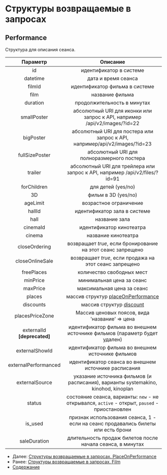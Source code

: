 Структуры возвращаемые в запросах
=====================================

Performance
-------------

Структура для описания сеанса. 

|    Параметр    |                                   Описание                                  |
|:--------------:|:---------------------------------------------------------------------------:|
|       id       |                           идентификатор в системе                           |
|    datetime    |                             дата и время сеанса                             |
|     filmId     |                        идентификатор фильма в системе                       |
|      film      |                               название фильма                               |
|    duration    |                         продолжительность в минутах                         |
|   smallPoster  |  абсолютный URI для иконки или запрос к API, например /api/v2/images/?id=22 |
|    bigPoster   |  абсолютный URI для постера или запрос к API, например/api/v2/images/?id=23 |
| fullSizePoster |                  абсолютный URI для полноразмерного постера                 |
|     trailer    | абсолютный URI для трейлера или запрос к API, например /api/v2/files/?id=91 |
|   forChildren  |                              для детей (yes/no)                             |
|       3D       |                             фильм в 3D (yes/no)                             |
|    ageLimit    |                            возрастное ограничение                           |
|     hallId     |                         идентификатор зала в системе                        |
|      hall      |                                название зала                                |
|    cinemaId    |                           идентификатор кинотеатра                          |
|     cinema     |                             название кинотеатра                             |
|  closeOrdering |         возвращает _true_, если бронирование на этот сеанс запрещено        |
| closeOnlineSale|            возвращает _true_, если продажа на этот сеанс запрещено          |
|   freePlaces   |                          количество свободных мест                          |
|    minPrice    |                          минимальная цена за сеанс                          |
|    maxPrice    |                          максимальная цена за сеанс                         |
|     places     |                      массив структур [placeOnPerformance](placeOnPerformance)|
|   discounts    |						массив структур [discount](discount)|
|placesPriceZone |	Массив ценовых поясов, вида 'название' => цена |
| externalId **[deprecated]** |   идентификатор фильма во внешнем источнике фильмов (параметр будет удален) |
| externalShowId |   идентификатор фильма во внешнем источнике фильмов |
| externalPerformanced |   идентификатор сеанса во внешнем источнике расписания |
| externalSource |   указание источника фильмов (и расписания), варианты systemakino, kinohod, kinoplan |
| status | состояние сеанса, варианты: `new` - не открывался, `active` - открыт, `paused` - приостановлен |
| is_used | признак использования сеанса, 1 - если на сеанс продавались билеты или есть брони |
| saleDuration | длительность продаж билетов после начала сеанса, в минутах |


* Далее: [Структуры возвращаемые в запросах. PlaceOnPerformance](placeOnPerformance)
* Ранее: [Структуры возвращаемые в запросах. Film](film)
* [Содержание](../index)